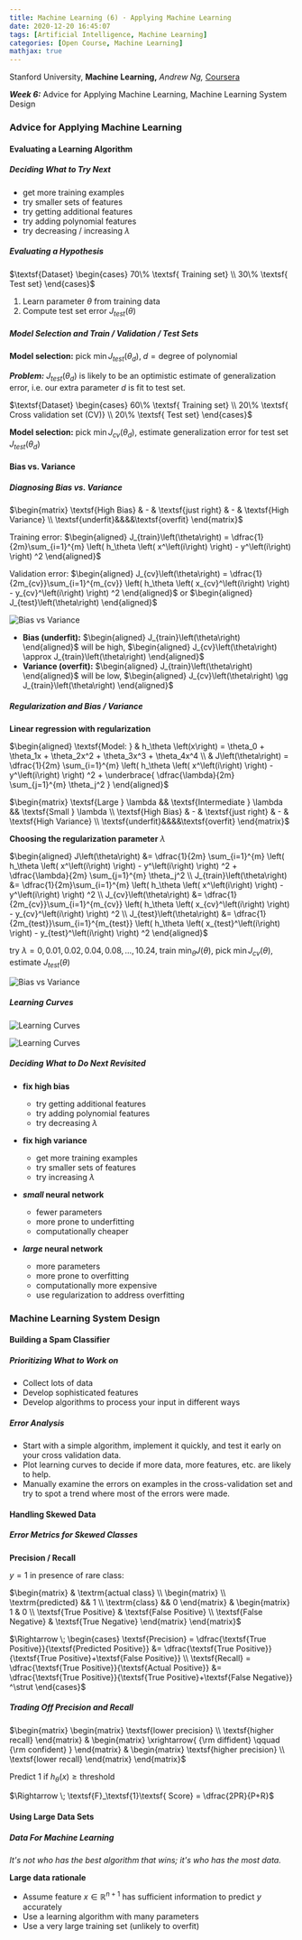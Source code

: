 ```yaml
---
title: Machine Learning (6) · Applying Machine Learning
date: 2020-12-20 16:45:07
tags: [Artificial Intelligence, Machine Learning]
categories: [Open Course, Machine Learning]
mathjax: true
---
```


Stanford University, **Machine Learning,** *Andrew Ng,* [Coursera]( https://www.coursera.org/learn/machine-learning/home/info )

***Week 6:*** Advice for Applying Machine Learning, Machine Learning System Design

### Advice for Applying Machine Learning

#### Evaluating a Learning Algorithm

##### Deciding What to Try Next

- get more training examples
- try smaller sets of features
- try getting additional features
- try adding polynomial features
- try decreasing / increasing $\lambda$

<!-- more -->

##### Evaluating a Hypothesis

$\textsf{Dataset} \begin{cases} 70\% \textsf{ Training set} \\ 30\% \textsf{ Test set} \end{cases}$

1. Learn parameter $\theta$ from training data
2. Compute test set error $J_{test}\left(\theta\right)$

##### Model Selection and Train / Validation / Test Sets

**Model selection:** pick $\min J_{test}\left(\theta_d\right), \; d = \textsf{degree of polynomial}$

***Problem:*** $J_{test}\left(\theta_d\right)$ is likely to be an optimistic estimate of generalization error, i.e. our extra parameter $d$ is fit to test set.

$\textsf{Dataset} \begin{cases} 60\% \textsf{ Training set} \\ 20\% \textsf{ Cross validation set (CV)}  \\ 20\% \textsf{ Test set} \end{cases}$

**Model selection:** pick $\min J_{cv}\left(\theta_d\right)$, estimate generalization error for test set $J_{test}\left(\theta_d\right)$

#### Bias vs. Variance

##### Diagnosing Bias vs. Variance

$\begin{matrix} \textsf{High Bias} & - & \textsf{just right} & - & \textsf{High Variance} \\ \textsf{underfit}&&&&\textsf{overfit} \end{matrix}$

Training error: $\begin{aligned} J_{train}\left(\theta\right) = \dfrac{1}{2m}\sum_{i=1}^{m} \left( h_\theta \left( x^\left(i\right) \right) - y^\left(i\right) \right) ^2 \end{aligned}$

Validation error: $\begin{aligned} J_{cv}\left(\theta\right) = \dfrac{1}{2m_{cv}}\sum_{i=1}^{m_{cv}} \left( h_\theta \left( x_{cv}^\left(i\right) \right) - y_{cv}^\left(i\right) \right) ^2 \end{aligned}$ or $\begin{aligned} J_{test}\left(\theta\right) \end{aligned}$

![Bias vs Variance](Machine-Learning-Andrew-Ng-6/1.png)

- **Bias (underfit):** $\begin{aligned} J_{train}\left(\theta\right) \end{aligned}$ will be high, $\begin{aligned} J_{cv}\left(\theta\right) \approx J_{train}\left(\theta\right) \end{aligned}$
- **Variance (overfit):** $\begin{aligned} J_{train}\left(\theta\right) \end{aligned}$ will be low, $\begin{aligned} J_{cv}\left(\theta\right) \gg J_{train}\left(\theta\right) \end{aligned}$

##### Regularization and Bias / Variance

**Linear regression with regularization**

$\begin{aligned} \textsf{Model: } & h_\theta \left(x\right) = \theta_0 + \theta_1x + \theta_2x^2 + \theta_3x^3 + \theta_4x^4 \\ & J\left(\theta\right) = \dfrac{1}{2m} \sum_{i=1}^{m} \left( h_\theta \left( x^\left(i\right) \right) - y^\left(i\right) \right) ^2 + \underbrace{ \dfrac{\lambda}{2m} \sum_{j=1}^{m} \theta_j^2 } \end{aligned}$

$\begin{matrix} \textsf{Large } \lambda && \textsf{Intermediate } \lambda && \textsf{Small } \lambda \\ \textsf{High Bias} & - & \textsf{just right} & - & \textsf{High Variance} \\ \textsf{underfit}&&&&\textsf{overfit} \end{matrix}$

**Choosing the regularization parameter** $\lambda$

$\begin{aligned} J\left(\theta\right) &= \dfrac{1}{2m} \sum_{i=1}^{m} \left( h_\theta \left( x^\left(i\right) \right) - y^\left(i\right) \right) ^2 + \dfrac{\lambda}{2m} \sum_{j=1}^{m} \theta_j^2 \\ J_{train}\left(\theta\right) &= \dfrac{1}{2m}\sum_{i=1}^{m} \left( h_\theta \left( x^\left(i\right) \right) - y^\left(i\right) \right) ^2 \\ J_{cv}\left(\theta\right) &= \dfrac{1}{2m_{cv}}\sum_{i=1}^{m_{cv}} \left( h_\theta \left( x_{cv}^\left(i\right) \right) - y_{cv}^\left(i\right) \right) ^2 \\ J_{test}\left(\theta\right) &= \dfrac{1}{2m_{test}}\sum_{i=1}^{m_{test}} \left( h_\theta \left( x_{test}^\left(i\right) \right) - y_{test}^\left(i\right) \right) ^2 \end{aligned}$

try $\lambda = 0 ,\, 0.01 ,\, 0.02 ,\, 0.04 ,\, 0.08 ,\, \dots ,\, 10.24$, train $\min_\theta J\left(\theta\right)$, pick $\min J_{cv}\left(\theta\right)$, estimate $J_{test}\left(\theta\right)$

![Bias vs Variance](Machine-Learning-Andrew-Ng-6/2.png)

##### Learning Curves

![Learning Curves](Machine-Learning-Andrew-Ng-6/3.png)

![Learning Curves](Machine-Learning-Andrew-Ng-6/4.png)

##### Deciding What to Do Next Revisited

- **fix high bias**
  - try getting additional features
  - try adding polynomial features
  - try decreasing $\lambda$

- **fix high variance**
  - get more training examples
  - try smaller sets of features
  - try increasing $\lambda$

- ***small* neural network**
  - fewer parameters
  - more prone to underfitting
  - computationally cheaper

- ***large* neural network**
  - more parameters
  - more prone to overfitting
  - computationally more expensive
  - use regularization to address overfitting

### Machine Learning System Design

#### Building a Spam Classifier

##### Prioritizing What to Work on

- Collect lots of data
- Develop sophisticated features
- Develop algorithms to process your input in different ways

##### Error Analysis

- Start with a simple algorithm, implement it quickly, and test it early on your cross validation data.
- Plot learning curves to decide if more data, more features, etc. are likely to help.
- Manually examine the errors on examples in the cross-validation set and try to spot a trend where most of the errors were made.

#### Handling Skewed Data

##### Error Metrics for Skewed Classes

**Precision / Recall**

$y=1$ in presence of rare class:

$\begin{matrix} & \textrm{actual class} \\ \begin{matrix} \\ \textrm{predicted} && 1 \\ \textrm{class} && 0 \end{matrix} & \begin{matrix} 1 & 0 \\ \textsf{True Positive} & \textsf{False Positive} \\  \textsf{False Negative} & \textsf{True Negative} \end{matrix} \end{matrix}$

$\Rightarrow \; \begin{cases} \textsf{Precision} = \dfrac{\textsf{True Positive}}{\textsf{Predicted Positive}} &= \dfrac{\textsf{True Positive}}{\textsf{True Positive}+\textsf{False Positive}} \\ \textsf{Recall} = \dfrac{\textsf{True Positive}}{\textsf{Actual Positive}} &= \dfrac{\textsf{True Positive}}{\textsf{True Positive}+\textsf{False Negative}} ^\strut \end{cases}$

##### Trading Off Precision and Recall

$\begin{matrix} \begin{matrix} \textsf{lower precision} \\ \textsf{higher recall} \end{matrix}  & \begin{matrix} \xrightarrow{ {\rm diffident} \qquad {\rm confident} } \end{matrix} & \begin{matrix} \textsf{higher precision} \\ \textsf{lower recall} \end{matrix} \end{matrix}$

Predict $1$ if $h_\theta \left(x\right) \geq \textsf{threshold}$

$\Rightarrow \; \textsf{F}_\textsf{1}\textsf{ Score} = \dfrac{2PR}{P+R}$

#### Using Large Data Sets

##### Data For Machine Learning

*It's not who has the best algorithm that wins; it's who has the most data.*

**Large data rationale**

- Assume feature $x\in\mathbb{R}^{n+1}$ has sufficient information to predict $y$ accurately
- Use a learning algorithm with many parameters
- Use a very large training set (unlikely to overfit)
